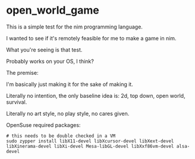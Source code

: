 # open_world_game
 This is a simple test for the nim programming language.

I wanted to see if it's remotely feasible for me to make a game in nim.

What you're seeing is that test.

Probably works on your OS, I think?

The premise:

I'm basically just making it for the sake of making it.

Literally no intention, the only baseline idea is: 2d, top down, open world, survival.

Literally no art style, no play style, no cares given.

OpenSuse required packages:
```
# this needs to be double checked in a VM
sudo zypper install libX11-devel libXcursor-devel libXext-devel libXinerama-devel libXi-devel Mesa-libGL-devel libXxf86vm-devel alsa-devel
```